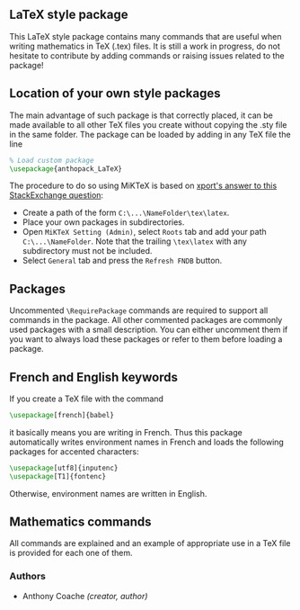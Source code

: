 ## LaTeX style package


This LaTeX style package contains many commands that are useful when writing mathematics in TeX (.tex) files. It is still a work in progress, do not hesitate to contribute by adding commands or raising issues related to the package!

## Location of your own style packages

The main advantage of such package is that correctly placed, it can be made available to all other TeX files you create without copying the .sty file in the same folder. The package can be loaded by adding in any TeX file the line

```tex
% Load custom package
\usepackage{anthopack_LaTeX}
```

The procedure to do so using MiKTeX is based on [xport's answer to this StackExchange question](https://tex.stackexchange.com/questions/1137/where-do-i-place-my-own-sty-or-cls-files-to-make-them-available-to-all-my-te/20121):


* Create a path of the form `C:\...\NameFolder\tex\latex`.
* Place your own packages in subdirectories.
* Open `MiKTeX Setting (Admin)`, select `Roots` tab and add your path `C:\...\NameFolder`. Note that the trailing `\tex\latex` with any subdirectory must not be included.
* Select `General` tab and press the `Refresh FNDB` button.


## Packages


Uncommented `\RequirePackage` commands are required to support all commands in the package. All other commented packages are commonly used packages with a small description. You can either uncomment them if you want to always load these packages or refer to them before loading a package.



## French and English keywords


If you create a TeX file with the command

```tex
\usepackage[french]{babel}
```

it basically means you are writing in French. Thus this package automatically writes environment names in French and loads the following packages for accented characters:

```tex
\usepackage[utf8]{inputenc}
\usepackage[T1]{fontenc}
```

Otherwise, environment names are written in English.


## Mathematics commands

All commands are explained and an example of appropriate use in a TeX file is provided for each one of them. 


### Authors


- Anthony Coache *(creator, author)*